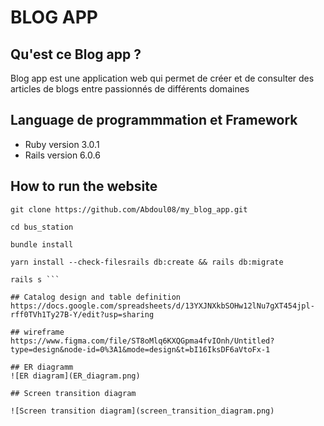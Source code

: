 # BLOG APP

## Qu'est ce Blog app ?
Blog app est une application web qui permet de créer et de consulter des articles de blogs entre passionnés de différents domaines

## Language de programmmation et Framework
* Ruby version
3.0.1
* Rails version
6.0.6

## How to run the website

``` 
git clone https://github.com/Abdoul08/my_blog_app.git
 
cd bus_station

bundle install

yarn install --check-filesrails db:create && rails db:migrate

rails s ```

## Catalog design and table definition
https://docs.google.com/spreadsheets/d/13YXJNXkbSOHw12lNu7gXT454jpl-rff0TVh1Ty27B-Y/edit?usp=sharing

## wireframe
https://www.figma.com/file/ST8oMlq6KXQGpma4fvIOnh/Untitled?type=design&node-id=0%3A1&mode=design&t=bI16IksDF6aVtoFx-1

## ER diagramm
![ER diagram](ER_diagram.png)

## Screen transition diagram

![Screen transition diagram](screen_transition_diagram.png)